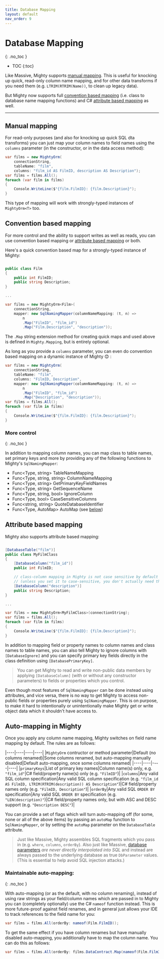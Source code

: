```yaml
---
title: Database Mapping
layout: default
nav_order: 9
---
```


# Database Mapping
{: .no_toc }

- TOC
{:toc}

Like Massive, Mighty supports [manual mapping](#manual-mapping). This is useful for knocking up quick, read-only column name mapping, and for other data transforms if you need them (e.g. `LTRIM(RTRIM(Name))`, to clean up legacy data).

But Mighty now supports full [convention based mapping](#convention-based-mapping) (i.e. class to database name mapping functions) and C# [attribute based mapping](#attribute-based-mapping) as well.

---

## Manual mapping

For read-only purposes (and also for knocking up quick SQL dta transforms) you can just map your column names to field names using the `columns` parameter (in the constructor, or in the data access method):

```c#
var films = new MightyOrm(
    connectionString,
    tableName: "film",
    columns: "film_id AS FilmID, description AS Description");
var films = films.All();
foreach (var film in films)
{
    Console.WriteLine($"{film.FilmID}: {film.Description}");
}
```

This type of mapping will work with strongly-typed instances of `MightyOrm<T>` too.

## Convention based mapping

For more control and the ability to support writes as well as reads, you can use convention based mapping or [attribute based mapping](#attribute-based-mapping) or both.

Here's a quick convention based map for a strongly-typed instance of Mighty:

```c#

public class Film
{
    public int FilmID;
    public string Description;
}

...

var films = new MightyOrm<Film>(
    connectionString,
    mapper: new SqlNamingMapper(columnNameMapping: (t, n) =>
        n
        .Map("FilmID", "film_id")
        .Map("Film.Description", "description"));
```

The `.Map` string extension method for creating quick maps and used above is defined in `Mighty.Mapping`, but is entirely optional.

As long as you provide a `columns` parameter, you can even do convention based mapping on a dynamic instance of Mighty 😊 :

```c#
var films = new MightyOrm(
    connectionString,
    tableName: "film",
    columns: "FilmID, Description",
    mapper: new SqlNamingMapper(columnNameMapping: (t, n) =>
        n
        .Map("FilmID", "film_id")
        .Map("Description", "description"));
var films = films.All();
foreach (var film in films)
{
    Console.WriteLine($"{film.FilmID}: {film.Description}");
}
```

### More control
{: .no_toc }

In addition to mapping column names, you can map class to table names, set primary keys and more by providing any of the following functions to Mighty's `SqlNamingMapper`:

 - Func<Type, string> TableNameMapping
 - Func<Type, string, string> ColumnNameMapping
 - Func<Type, string> GetPrimaryKeyFieldNames
 - Func<Type, string> GetSequenceName
 - Func<Type, string, bool> IgnoreColumn
 - Func<Type, bool> CaseSensitiveColumns
 - Func<string, string> QuoteDatabaseIdentifier
 - Func<Type, AutoMap> AutoMap (see [below](#auto-mapping-in-mighty))

## Attribute based mapping

Mighty also supports attribute based mapping:

```c#

[DatabaseTable("film")]
public class MyFilmClass
{
    [DatabaseColumn("film_id")]
    public int FilmID;

    // class-column mapping in Mighty is not case sensitive by default
    // (unless you set it to case-sensitive, you don't actually need this mappping)
    [DatabaseColumn("description")]
    public string Description;
}

...

var films = new MightyOrm<MyFilmClass>(connectionString);
var films = films.All();
foreach (var film in films)
{
    Console.WriteLine($"{film.FilmID}: {film.Description}");
}
```

In addition to mapping field or property names to column names and class names to table names, you can also tell Mighty to ignore columns with `[DatabaseIgnore]`
and you can specify primary key fields directly in the class definition using `[DatabasePrimaryKey]`.

> You can get Mighty to read and write non-public data members by applying `[DatabaseColumn]` (with or without any constructor parameters) to fields or properties which you control.

Even though most features of `SqlNamingMapper` can be done instead using attributes, and vice versa, there is no way to get Mighty to access non-public fields or properties purely using `SqlNamingMapper`. This is on purpose, to make it hard to intentionally or unintentionally make Mighty get or write object data which it shouldn't have access to.

## Auto-mapping in Mighty

Once you apply any column name mapping, Mighty switches on field name mapping by default. The rules are as follows:

|----|----|----|----|
|`MightyOrm` contructor or method parameter|Default (no columns renamed)|Some columns renamed, but auto-mapping manually disabled|Default auto-mapping, once some columns renamed|
|----|----|----|----|
|`primaryKeys`|List of primary key names|Column name(s) only, e.g. `"film_id"`|C# field/property name(s) only (e.g. `"FilmID"`)|
|`columns`|Any valid SQL column specification|Any valid SQL column specification (e.g. `"film_id AS FilmID, LTRIM(RTRIM(description)) AS Description"`)|C# field/property names only (e.g. `"FilmID, Description"`)|
|`orderBy`|Any valid SQL `ORDER BY` specification|Any valid SQL `ORDER BY` specification (e.g. `"LEN(description)"`)|C# field/property names only, but with ASC and DESC support (e.g. `"Description DESC"`)|

You can provide a set of flags which will turn auto-mapping off (for some, none or all of the above items) by passing an `autoMap` function to `SqlNamingMapper`, or by setting the `autoMap` parameter on the `DatabaseTable` attribute.

> Just like Massive, Mighty assembles SQL fragments which you pass in (e.g. `where`, `columns`, `orderBy`). Also just like Massive, [database parameters](parameters) *are never directly interpolated into SQL* and instead are always passed to the underlying database as true `DbParameter` values. (This is essential to help avoid SQL injection attacks.)

### Maintainable auto-mapping:
{: .no_toc }

With auto-mapping (or as the default, with no column renaming), instead of using raw strings as your field/column names which are passed in to Mighty you can (completely optionally) use the C# `nameof` function instead. This is more future-proof against field renames, and in general just allows your IDE to track references to the field name for you:

```c#
var films = films.All(orderBy: nameof(Film.FilmID));
```

To get the same effect if you have column renames but have manually disabled auto-mapping, you additionally have to map the column name. You can do this as follows:

```c#
var films = films.All(orderBy: films.DataContract.Map(nameof(Film.FilmID));
```